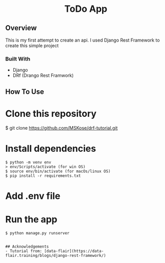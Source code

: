 
<h1 align="center">ToDo App</h1>

## Overview

This is my first attempt to create an api. I used Django Rest Framework to create this simple project

### Built With

- Django
- DRf (Drango Rest Framwork)

## How To Use

# Clone this repository
$ git clone https://github.com/MSKose/drf-tutorial.git

# Install dependencies
    $ python -m venv env
    > env/Scripts/activate (for win OS)
    $ source env/bin/activate (for macOs/linux OS)
    $ pip install -r requirements.txt

# Add .env file

# Run the app
    $ python manage.py runserver
```

## Acknowledgements
- Tutorial from: [data-flair](https://data-flair.training/blogs/django-rest-framework/)